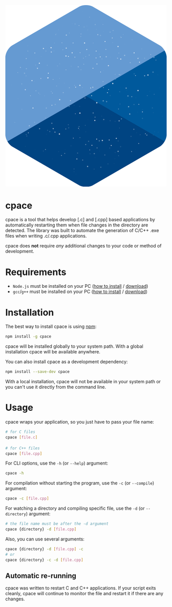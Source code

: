 <p align="center">
  <img src="./logo.png" alt="Nodemon Logo">
</p>



# cpace
cpace is a tool that helps develop [.c] and [.cpp] based applications by automatically restarting them when file changes in the directory are detected. The library was built to automate the generation of C/C++ .exe files when writing .c/.cpp applications.

cpace does **not** require *any* additional changes to your code or method of development.



# Requirements
* `Node.js` must be installed on your PC ([how to install](https://nodejs.dev/learn/how-to-install-nodejs) / [download](https://nodejs.dev/download))
* `gcc`/`g++` must be installed on your PC ([how to install](https://www.youtube.com/watch?v=sXW2VLrQ3Bs) / [download](https://sourceforge.net/projects/mingw))


# Installation
The best way to install cpace is using [npm](https://www.npmjs.com/package/cpace):

```bash
npm install -g cpace
```
cpace will be installed globally to your system path.
With a global installation cpace will be available anywhere.

You can also install cpace as a development dependency:
```bash
npm install --save-dev cpace
```
With a local installation, cpace will not be available in your system path or you can't use it directly from the command line.



# Usage

cpace wraps your application, so you just have to pass your file name:

```bash
# for C files
cpace [file.c]

# for C++ files
cpace [file.cpp]
```

For CLI options, use the `-h` (or `--help`) argument:
```bash
cpace -h
```

For compilation without starting the program, use the `-c` (or `--compile`) argument:
```bash
cpace -c [file.cpp]
```

For watching a directory and compiling specific file, use the `-d` (or `--directory`) argument:
```bash
# the file name must be after the -d argument
cpace {directory} -d [file.cpp]
```

Also, you can use several arguments:
```bash
cpace {directory} -d [file.cpp] -с
# or
cpace {directory} -c -d [file.cpp]
```



## Automatic re-running
cpace was written to restart C and C++ applications. If your script exits cleanly, cpace will continue to monitor the file and restart it if there are any changes.

